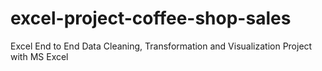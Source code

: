 # excel-project-coffee-shop-sales
Excel End to End Data Cleaning, Transformation and Visualization Project with MS Excel
